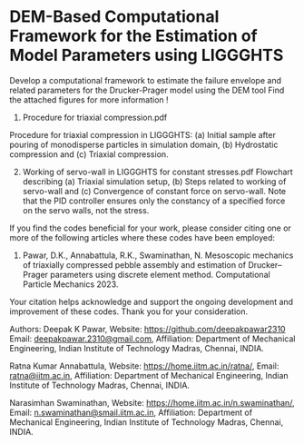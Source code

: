 # DEM-Based Computational Framework for the Estimation of Model Parameters using LIGGGHTS

Develop a computational framework to estimate the failure envelope and related parameters for the Drucker-Prager model using the DEM tool
Find the attached figures for more information !

1. Procedure for triaxial compression.pdf

Procedure for triaxial compression in LIGGGHTS: (a) Initial sample after
pouring of monodisperse particles in simulation domain, (b) Hydrostatic
compression and (c) Triaxial compression.


2. Working of servo-wall in LIGGGHTS for constant stresses.pdf
Flowchart describing (a) Triaxial simulation setup, (b) Steps related to
working of servo-wall and (c) Convergence of constant force on servo-wall.
Note that the PID controller ensures only the constancy of a specified force on
the servo walls, not the stress.




If you find the codes beneficial for your work, please consider citing one or more of the following articles where these codes have been employed:

1.  Pawar, D.K., Annabattula, R.K., Swaminathan, N. Mesoscopic mechanics of
triaxially compressed pebble assembly and estimation of Drucker–Prager
parameters using discrete element method. Computational Particle
Mechanics 2023.


Your citation helps acknowledge and support the ongoing development and improvement of these codes. Thank you for your consideration.

Authors: 
Deepak K Pawar, 
Website: https://github.com/deepakpawar2310 
Email: deepakpawar.2310@gmail.com, 
Affiliation: Department of Mechanical Engineering, Indian Institute of Technology Madras, Chennai, INDIA.


Ratna Kumar Annabattula, 
Website: https://home.iitm.ac.in/ratna/, 
Email: ratna@iitm.ac.in, 
Affiliation: Department of Mechanical Engineering, Indian Institute of Technology Madras, Chennai, INDIA.



Narasimhan Swaminathan, 
Website: https://home.iitm.ac.in/n.swaminathan/, 
Email: n.swaminathan@smail.iitm.ac.in, 
Affiliation: Department of Mechanical Engineering, Indian Institute of Technology Madras, Chennai, INDIA.
